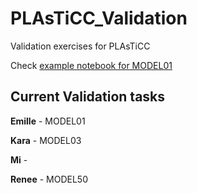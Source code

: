 # PLAsTiCC_Validation
Validation exercises for PLAsTiCC


Check [example notebook for MODEL01](https://github.com/emilleishida/PLAsTiCC_Validation/blob/master/pkl/MODEL01/PLAsTiCC_validation_MODEL01.ipynb)


## Current Validation tasks


**Emille** - MODEL01

**Kara** - MODEL03

**Mi** - 

**Renee** - MODEL50
